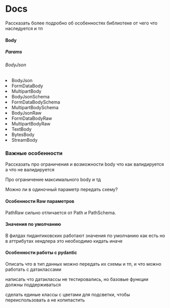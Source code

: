 # Docs

Рассказать более подробно об особенностях библиотеке
от чего что наследуется и тп

#### Body

##### Params
###### BodyJson

<li>BodyJson</li>
<li>FormDataBody</li>
<li>MultipartBody</li>
<li>BodyJsonSchema</li>
<li>FormDataBodySchema</li>
<li>MultipartBodySchema</li>
<li>BodyJsonRaw</li>
<li>FormDataBodyRaw</li>
<li>MultipartBodyRaw</li>
<li>TextBody</li>
<li>BytesBody</li>
<li>StreamBody</li>

### Важные особенности
Рассказать про ограничения и возможности body
что как валидируется а что не валидируется

Про ограничение максимального body и тд

Можно ли в одиночный параметр передать схему?

#### Особенности Raw параметров
PathRaw сильно отличается от Path и PathSchema.

#### Значения по умолчанию

В филдах пидантиковских работают значения по умолчанию как есть
но в аттрибутах хендлера это необходимо кидать иначе


#### Особенности работы с pydantic

Описать что в тип данных можно передать их схемы и тп, и что можно работать с датаклассами

написать что датаклассы не тестировались, но базовые функции должны поддерживаться

сделать единые классы с цветами для подсветки, чтобы переиспользовать а не копипастить